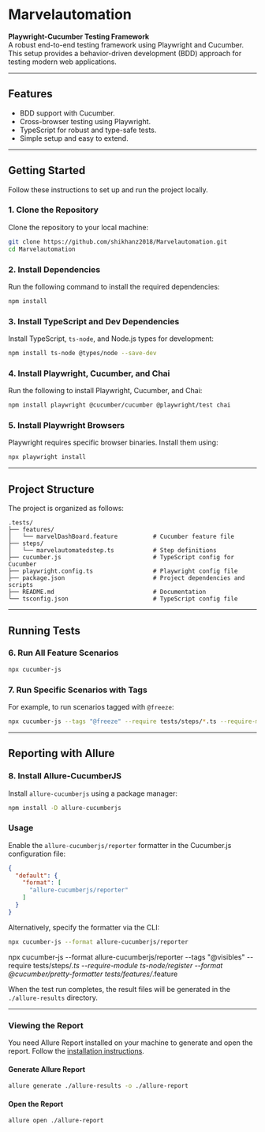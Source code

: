 # Marvelautomation

**Playwright-Cucumber Testing Framework**  
A robust end-to-end testing framework using Playwright and Cucumber. This setup provides a behavior-driven development (BDD) approach for testing modern web applications.  

---

## Features
- BDD support with Cucumber.
- Cross-browser testing using Playwright.
- TypeScript for robust and type-safe tests.
- Simple setup and easy to extend.

---

## Getting Started
Follow these instructions to set up and run the project locally.  

### 1. Clone the Repository
Clone the repository to your local machine:  
```bash
git clone https://github.com/shikhanz2018/Marvelautomation.git  
cd Marvelautomation  
```

### 2. Install Dependencies
Run the following command to install the required dependencies:  
```bash
npm install  
```

### 3. Install TypeScript and Dev Dependencies
Install TypeScript, `ts-node`, and Node.js types for development:  
```bash
npm install ts-node @types/node --save-dev  
```

### 4. Install Playwright, Cucumber, and Chai
Run the following to install Playwright, Cucumber, and Chai:  
```bash
npm install playwright @cucumber/cucumber @playwright/test chai  
```

### 5. Install Playwright Browsers
Playwright requires specific browser binaries. Install them using:  
```bash
npx playwright install  
```

---

## Project Structure
The project is organized as follows:  
```plaintext
.tests/  
├── features/  
│   └── marvelDashBoard.feature          # Cucumber feature file  
├── steps/  
│   └── marvelautomatedstep.ts           # Step definitions  
├── cucumber.js                          # TypeScript config for Cucumber  
├── playwright.config.ts                 # Playwright config file  
├── package.json                         # Project dependencies and scripts  
├── README.md                            # Documentation  
└── tsconfig.json                        # TypeScript config file  
```

---

## Running Tests

### 6. Run All Feature Scenarios
```bash
npx cucumber-js  
```

### 7. Run Specific Scenarios with Tags
For example, to run scenarios tagged with `@freeze`:  
```bash
npx cucumber-js --tags "@freeze" --require tests/steps/*.ts --require-module ts-node/register --format @cucumber/pretty-formatter tests/features/*.feature  
```

---

## Reporting with Allure

### 8. Install Allure-CucumberJS
Install `allure-cucumberjs` using a package manager:  
```bash
npm install -D allure-cucumberjs  
```

### Usage
Enable the `allure-cucumberjs/reporter` formatter in the Cucumber.js configuration file:  
```json
{
  "default": {
    "format": [
      "allure-cucumberjs/reporter"
    ]
  }
}
```

Alternatively, specify the formatter via the CLI:  
```bash
npx cucumber-js --format allure-cucumberjs/reporter  
```

npx cucumber-js  --format allure-cucumberjs/reporter --tags "@visibles" --require tests/steps/*.ts --require-module ts-node/register --format @cucumber/pretty-formatter tests/features/*.feature

When the test run completes, the result files will be generated in the `./allure-results` directory.  

---

### Viewing the Report
You need Allure Report installed on your machine to generate and open the report. Follow the [installation instructions](https://allurereport.org/docs/install/).  

#### Generate Allure Report
```bash
allure generate ./allure-results -o ./allure-report  
```

#### Open the Report
```bash
allure open ./allure-report  
```

